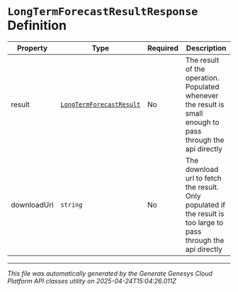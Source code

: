 # `LongTermForecastResultResponse` Definition

| Property | Type | Required | Description |
|----------|------|----------|-------------|
| result | [`LongTermForecastResult`](longtermforecastresult-definition.md) | No | The result of the operation.  Populated whenever the result is small enough to pass through the api directly |
| downloadUrl | `string` | No | The download url to fetch the result.  Only populated if the result is too large to pass through the api directly |

---

*This file was automatically generated by the Generate Genesys Cloud Platform API classes utility on 2025-04-24T15:04:26.011Z*